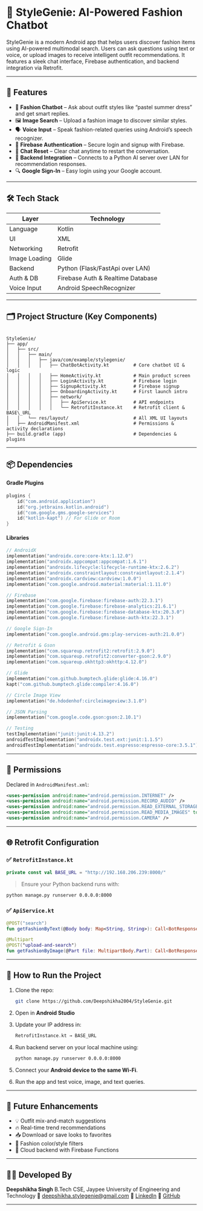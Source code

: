 


# 👗 StyleGenie: AI-Powered Fashion Chatbot

StyleGenie is a modern Android app that helps users discover fashion items using AI-powered multimodal search. Users can ask questions using text or voice, or upload images to receive intelligent outfit recommendations. It features a sleek chat interface, Firebase authentication, and backend integration via Retrofit.

---

## 🚀 Features

- 💬 **Fashion Chatbot** – Ask about outfit styles like “pastel summer dress” and get smart replies.
- 🖼️ **Image Search** – Upload a fashion image to discover similar styles.
- 🗣️ **Voice Input** – Speak fashion-related queries using Android’s speech recognizer.
- 🔐 **Firebase Authentication** – Secure login and signup with Firebase.
- 🔄 **Chat Reset** – Clear chat anytime to restart the conversation.
- 🧠 **Backend Integration** – Connects to a Python AI server over LAN for recommendation responses.
- 🔍 **Google Sign-In** – Easy login using your Google account.

---

## 🛠️ Tech Stack

| Layer         | Technology                        |
|---------------|------------------------------------|
| Language      | Kotlin                             |
| UI            | XML                                |
| Networking    | Retrofit           |
| Image Loading | Glide                              |
| Backend       | Python (Flask/FastApi over LAN)     |
| Auth & DB     | Firebase Auth & Realtime Database  |
| Voice Input   | Android SpeechRecognizer           |

---


## 🗂 Project Structure (Key Components)

```

StyleGenie/
├── app/
│   ├── src/
│   │   ├── main/
│   │   │   ├── java/com/example/stylegenie/
│   │   │   │   ├── ChatBotActivity.kt         # Core chatbot UI & logic
│   │   │   │   ├── HomeActivity.kt            # Main product screen
│   │   │   │   ├── LoginActivity.kt           # Firebase login
│   │   │   │   ├── SignupActivity.kt          # Firebase signup
│   │   │   │   ├── OnboardingActivity.kt      # First launch intro
│   │   │   │   ├── network/
│   │   │   │   │   ├── ApiService.kt          # API endpoints
│   │   │   │   │   └── RetrofitInstance.kt    # Retrofit client & BASE\_URL
│   │   └── res/layout/                        # All XML UI layouts
│   ├── AndroidManifest.xml                    # Permissions & activity declarations
├── build.gradle (app)                         # Dependencies & plugins

````

---

## 📦 Dependencies

#### Gradle Plugins

```kotlin
plugins {
    id("com.android.application")
    id("org.jetbrains.kotlin.android")
    id("com.google.gms.google-services")
    id("kotlin-kapt") // For Glide or Room
}
````

#### Libraries

```kotlin
// AndroidX
implementation("androidx.core:core-ktx:1.12.0")
implementation("androidx.appcompat:appcompat:1.6.1")
implementation("androidx.lifecycle:lifecycle-runtime-ktx:2.6.2")
implementation("androidx.constraintlayout:constraintlayout:2.1.4")
implementation("androidx.cardview:cardview:1.0.0")
implementation("com.google.android.material:material:1.11.0")

// Firebase
implementation("com.google.firebase:firebase-auth:22.3.1")
implementation("com.google.firebase:firebase-analytics:21.6.1")
implementation("com.google.firebase:firebase-database-ktx:20.3.0")
implementation("com.google.firebase:firebase-auth-ktx:22.3.1")

// Google Sign-In
implementation("com.google.android.gms:play-services-auth:21.0.0")

// Retrofit & Gson
implementation("com.squareup.retrofit2:retrofit:2.9.0")
implementation("com.squareup.retrofit2:converter-gson:2.9.0")
implementation("com.squareup.okhttp3:okhttp:4.12.0")

// Glide
implementation("com.github.bumptech.glide:glide:4.16.0")
kapt("com.github.bumptech.glide:compiler:4.16.0")

// Circle Image View
implementation("de.hdodenhof:circleimageview:3.1.0")

// JSON Parsing
implementation("com.google.code.gson:gson:2.10.1")

// Testing
testImplementation("junit:junit:4.13.2")
androidTestImplementation("androidx.test.ext:junit:1.1.5")
androidTestImplementation("androidx.test.espresso:espresso-core:3.5.1")
```

---

## 🔐 Permissions

Declared in `AndroidManifest.xml`:

```xml
<uses-permission android:name="android.permission.INTERNET" />
<uses-permission android:name="android.permission.RECORD_AUDIO" />
<uses-permission android:name="android.permission.READ_EXTERNAL_STORAGE" />
<uses-permission android:name="android.permission.READ_MEDIA_IMAGES" tools:targetApi="33" />
<uses-permission android:name="android.permission.CAMERA" />
```

---

## 🌐 Retrofit Configuration

### ✅ `RetrofitInstance.kt`

```kotlin
private const val BASE_URL = "http://192.168.206.239:8000/"
```

> Ensure your Python backend runs with:

```bash
python manage.py runserver 0.0.0.0:8000
```

### ✅ `ApiService.kt`

```kotlin
@POST("search")
fun getFashionByText(@Body body: Map<String, String>): Call<BotResponse>

@Multipart
@POST("upload-and-search")
fun getFashionByImage(@Part file: MultipartBody.Part): Call<BotResponse>
```

---

## 🧪 How to Run the Project

1. Clone the repo:

   ```bash
   git clone https://github.com/Deepshikha2004/StyleGenie.git
   ```

2. Open in **Android Studio**

3. Update your IP address in:

   ```kotlin
   RetrofitInstance.kt → BASE_URL
   ```

4. Run backend server on your local machine using:

   ```bash
   python manage.py runserver 0.0.0.0:8000
   ```

5. Connect your **Android device to the same Wi-Fi**.

6. Run the app and test voice, image, and text queries.

---

## 🔮 Future Enhancements

* 💡 Outfit mix-and-match suggestions
* 🔥 Real-time trend recommendations
* 📥 Download or save looks to favorites
* 🎨 Fashion color/style filters
* 🔗 Cloud backend with Firebase Functions

---

## 👩‍💻 Developed By

**Deepshikha Singh**
B.Tech CSE, Jaypee University of Engineering and Technology
📧 [deepshikha.stylegenie@gmail.com](mailto:deepshikha.stylegenie@gmail.com)
🔗 [LinkedIn](https://www.linkedin.com/in/deepshikha-singh-6378a624a)
🔗 [GitHub](https://github.com/Deepshikha2004)

---
